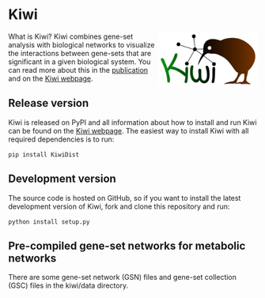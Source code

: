 # Kiwi 
<html><img src="doc/kiwi_logo.png" alt="Kiwi logo" width="200px"/ align="right">

What is Kiwi? Kiwi combines gene-set analysis with biological networks to visualize the interactions between gene-sets that are significant in a given biological system. You can read more about this in the [publication](http://bmcbioinformatics.biomedcentral.com/articles/10.1186/s12859-014-0408-9) and on the [Kiwi webpage](http://www.sysbio.se/kiwi).

## Release version
Kiwi is released on PyPI and all information about how to install and run Kiwi can be found on the [Kiwi webpage](http://www.sysbio.se/kiwi). The easiest way to install Kiwi with all required dependencies is to run:

```
pip install KiwiDist
```

## Development version
The source code is hosted on GitHub, so if you want to install the latest development version of Kiwi, fork and clone this repository and run:

```
python install setup.py
```

## Pre-compiled gene-set networks for metabolic networks
There are some gene-set network (GSN) files and gene-set collection (GSC) files in the kiwi/data directory.
